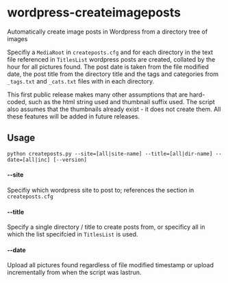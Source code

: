 # wordpress-createimageposts

Automatically create image posts in Wordpress from a directory tree of images

Specifiy a `MediaRoot` in `createposts.cfg` and for each directory in the text file referenced in `TitlesList` wordpress posts are created, collated by the hour for all pictures found. The post date is taken from the file modified date, the post title from the directory title and the tags and categories from `_tags.txt` and `_cats.txt` files with in each directory.

This first public release makes many other assumptions that are hard-coded, such as the html string used and thumbnail suffix used. The script also assumes that the thumbnails already exist - it does not create them. All these features will be added in future releases.

## Usage

	python createposts.py --site=[all|site-name] --title=[all|dir-name] --date=[all|inc] [--version]

#### --site

Specifiy which wordpress site to post to; references the section in `createposts.cfg`

#### --title

Specify a single directory / title to create posts from, or specificy all in which the list specifcied in `TitlesList` is used.

#### --date

Upload all pictures found regardless of file modified timestamp or upload incrementally from when the script was lastrun.
